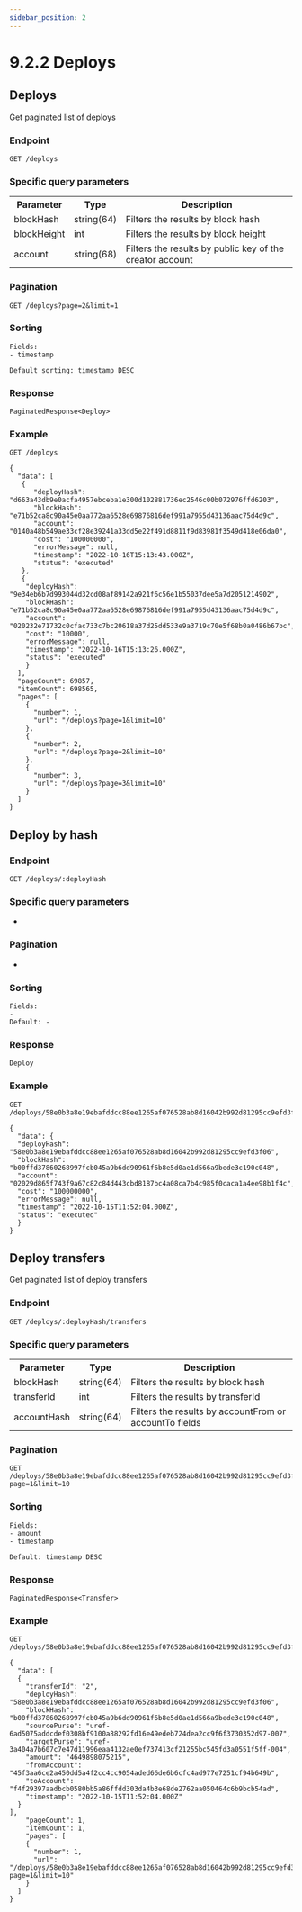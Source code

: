 ```yaml
---
sidebar_position: 2
--- 
```


# 9.2.2 Deploys

## Deploys
Get paginated list of deploys

### Endpoint
```
GET /deploys
```

### Specific query parameters
<table>
  <tr>
    <th>Parameter</th>
    <th>Type</th>
    <th>Description</th>
  </tr>
  <tr>
    <td>blockHash</td>
    <td>string(64)</td>
    <td>Filters the results by block hash</td>
  </tr>
  <tr>
    <td>blockHeight</td>
    <td>int</td>
    <td>Filters the results by block height</td>
  </tr>
  <tr>
    <td>account</td>
    <td>string(68)</td>
    <td>Filters the results by public key of the creator account</td>
  </tr>
</table>

### Pagination
```
GET /deploys?page=2&limit=1
```

### Sorting
```
Fields:
- timestamp

Default sorting: timestamp DESC
```

### Response
```
PaginatedResponse<Deploy>
```

### Example
```
GET /deploys
```

```
{
  "data": [
   {
      "deployHash": "d663a43db9e0acfa4957ebceba1e300d102881736ec2546c00b072976ffd6203",
      "blockHash": "e71b52ca8c90a45e0aa772aa6528e69876816def991a7955d43136aac75d4d9c",
      "account": "0140a48b549ae33cf28e39241a33dd5e22f491d8811f9d83981f3549d418e06da0",
      "cost": "100000000",
      "errorMessage": null,
      "timestamp": "2022-10-16T15:13:43.000Z",
      "status": "executed"
   },
   {
    "deployHash": "9e34eb6b7d993044d32cd08af89142a921f6c56e1b55037dee5a7d2051214902",
    "blockHash": "e71b52ca8c90a45e0aa772aa6528e69876816def991a7955d43136aac75d4d9c",
    "account": "020232e71732c0cfac733c7bc20618a37d25dd533e9a3719c70e5f68b0a0486b67bc",
    "cost": "10000",
    "errorMessage": null,
    "timestamp": "2022-10-16T15:13:26.000Z",
    "status": "executed"
    }
  ],
  "pageCount": 69857,
  "itemCount": 698565,
  "pages": [
    {
      "number": 1,
      "url": "/deploys?page=1&limit=10"
    },
    {
      "number": 2,
      "url": "/deploys?page=2&limit=10"
    },
    {
      "number": 3,
      "url": "/deploys?page=3&limit=10"
    }
  ]
}
```

## Deploy by hash

### Endpoint
```
GET /deploys/:deployHash
```

### Specific query parameters
-

### Pagination
-

### Sorting
```
Fields:
- 
Default: -
```

### Response
```
Deploy
```

### Example
```
GET /deploys/58e0b3a8e19ebafddcc88ee1265af076528ab8d16042b992d81295cc9efd3f06
```

```
{
  "data": {
  "deployHash": "58e0b3a8e19ebafddcc88ee1265af076528ab8d16042b992d81295cc9efd3f06",
  "blockHash": "b00ffd37860268997fcb045a9b6dd90961f6b8e5d0ae1d566a9bede3c190c048",
  "account": "02029d865f743f9a67c82c84d443cbd8187bc4a08ca7b4c985f0caca1a4ee98b1f4c",
  "cost": "100000000",
  "errorMessage": null,
  "timestamp": "2022-10-15T11:52:04.000Z",
  "status": "executed"
  }
}
```

## Deploy transfers
Get paginated list of deploy transfers

### Endpoint
```
GET /deploys/:deployHash/transfers
```

### Specific query parameters
<table>
  <tr>
    <th>Parameter</th>
    <th>Type</th>
    <th>Description</th>
  </tr>
  <tr>
    <td>blockHash</td>
    <td>string(64)</td>
    <td>Filters the results by block hash</td>
  </tr>
  <tr>
    <td>transferId</td>
    <td>int</td>
    <td>Filters the results by transferId</td>
  </tr>
  <tr>
    <td>accountHash</td>
    <td>string(64)</td>
    <td>Filters the results by accountFrom or accountTo fields</td>
  </tr>
</table>

### Pagination
```
GET /deploys/58e0b3a8e19ebafddcc88ee1265af076528ab8d16042b992d81295cc9efd3f06/transfers?page=1&limit=10
```

### Sorting
```
Fields:
- amount
- timestamp

Default: timestamp DESC
```

### Response
```
PaginatedResponse<Transfer>
```

### Example
```
GET /deploys/58e0b3a8e19ebafddcc88ee1265af076528ab8d16042b992d81295cc9efd3f06/transfers
```

```
{
  "data": [
  {
    "transferId": "2",
    "deployHash": "58e0b3a8e19ebafddcc88ee1265af076528ab8d16042b992d81295cc9efd3f06",
    "blockHash": "b00ffd37860268997fcb045a9b6dd90961f6b8e5d0ae1d566a9bede3c190c048",
    "sourcePurse": "uref-6ad5075addcdef0308bf9100a88292fd16e49edeb724dea2cc9f6f3730352d97-007",
    "targetPurse": "uref-3a404a7b607c7e47d11996eaa4132ae0ef737413cf21255bc545fd3a0551f5ff-004",
    "amount": "4649898075215",
    "fromAccount": "45f3aa6ce2a450dd5a4f2cc4cc9054aded66de6b6cfc4ad977e7251cf94b649b",
    "toAccount": "f4f29397aadbcb0580bb5a86ffdd303da4b3e68de2762aa050464c6b9bcb54ad",
    "timestamp": "2022-10-15T11:52:04.000Z"
  }
],
    "pageCount": 1,
    "itemCount": 1,
    "pages": [
    {
      "number": 1,
      "url": "/deploys/58e0b3a8e19ebafddcc88ee1265af076528ab8d16042b992d81295cc9efd3f06/transfers?page=1&limit=10"
    }
  ]
}
```
